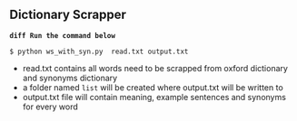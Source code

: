 ## Dictionary Scrapper

**```diff Run the command below ```** 

`$ python ws_with_syn.py  read.txt output.txt`


- read.txt contains all words need to be scrapped from oxford dictionary and synonyms dictionary
- a folder named `list` will be created where output.txt will be written to
- output.txt  file will contain meaning, example sentences and synonyms for every word
